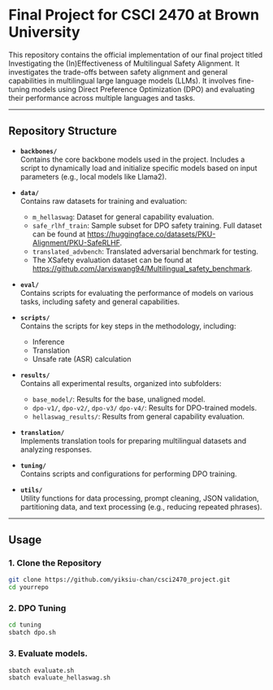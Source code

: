 # Final Project for CSCI 2470 at Brown University

This repository contains the official implementation of our final project titled Investigating the (In)Effectiveness of Multilingual Safety Alignment. It investigates the trade-offs between safety alignment and general capabilities in multilingual large language models (LLMs). It involves fine-tuning models using Direct Preference Optimization (DPO) and evaluating their performance across multiple languages and tasks.

---

## Repository Structure

- **`backbones/`**  
  Contains the core backbone models used in the project. Includes a script to dynamically load and initialize specific models based on input parameters (e.g., local models like Llama2).

- **`data/`**  
  Contains raw datasets for training and evaluation:
  - `m_hellaswag`: Dataset for general capability evaluation.
  - `safe_rlhf_train`: Sample subset for DPO safety training. Full dataset can be found at https://huggingface.co/datasets/PKU-Alignment/PKU-SafeRLHF. 
  - `translated_advbench`: Translated adversarial benchmark for testing.
  - The XSafety evaluation dataset can be found at https://github.com/Jarviswang94/Multilingual_safety_benchmark. 

- **`eval/`**  
  Contains scripts for evaluating the performance of models on various tasks, including safety and general capabilities.

- **`scripts/`**  
  Contains the scripts for key steps in the methodology, including:
  - Inference
  - Translation
  - Unsafe rate (ASR) calculation

- **`results/`**  
  Contains all experimental results, organized into subfolders:
  - `base_model/`: Results for the base, unaligned model.
  - `dpo-v1/`, `dpo-v2/`, `dpo-v3/` `dpo-v4/`: Results for DPO-trained models.
  - `hellaswag_results/`: Results from general capability evaluation.

- **`translation/`**  
  Implements translation tools for preparing multilingual datasets and analyzing responses.

- **`tuning/`**  
  Contains scripts and configurations for performing DPO training.

- **`utils/`**  
  Utility functions for data processing, prompt cleaning, JSON validation, partitioning data, and text processing (e.g., reducing repeated phrases).

---

## Usage

### 1. Clone the Repository
```bash
git clone https://github.com/yiksiu-chan/csci2470_project.git
cd yourrepo
```

### 2. DPO Tuning
```bash
cd tuning
sbatch dpo.sh
```
### 3. Evaluate models. 
```bash
sbatch evaluate.sh
sbatch evaluate_hellaswag.sh
```
